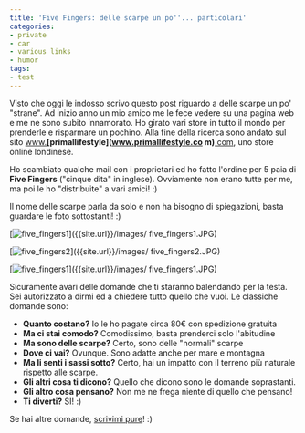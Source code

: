 ```yaml
---
title: 'Five Fingers: delle scarpe un po''... particolari'
categories:
- private
- car
- various links
- humor
tags:
- test
---
```

Visto che oggi le indosso scrivo questo post riguardo a delle scarpe un po'
"strane". Ad inizio anno un mio amico me le fece vedere su una pagina web e me
ne sono subito innamorato. Ho girato vari store in tutto il mondo per
prenderle e risparmare un pochino. Alla fine della ricerca sono andato sul
sito [www.](www.primallifestyle.com)**[primallifestyle](www.primallifestyle.co
m)**[.com](www.primallifestyle.com), uno store online londinese.

Ho scambiato qualche mail con i proprietari ed ho fatto l'ordine per 5 paia di
**Five Fingers** ("cinque dita" in inglese). Ovviamente non erano tutte per
me, ma poi le ho "distribuite" a vari amici! :)

Il nome delle scarpe parla da solo e non ha bisogno di spiegazioni, basta
guardare le foto sottostanti! :)

[![five_fingers1]({{site.url}}/images/five_fingers1.JPG)]({{site.url}}/images/
five_fingers1.JPG)

[![five_fingers2]({{site.url}}/images/five_fingers2.JPG)]({{site.url}}/images/
five_fingers2.JPG)

[![five_fingers1]({{site.url}}/images/five_fingers1.JPG)]({{site.url}}/images/
five_fingers1.JPG)

Sicuramente avari delle domande che ti staranno balendando per la testa. Sei
autorizzato a dirmi ed a chiedere tutto quello che vuoi. Le classiche domande
sono:

  * **Quanto costano?** Io le ho pagate circa 80€ con spedizione gratuita
  * **Ma ci stai comodo?** Comodissimo, basta prenderci solo l'abitudine
  * **Ma sono delle scarpe?** Certo, sono delle "normali" scarpe
  * **Dove ci vai?** Ovunque. Sono adatte anche per mare e montagna
  * **Ma li senti i sassi sotto?** Certo, hai un impatto con il terreno più naturale rispetto alle scarpe.
  * **Gli altri cosa ti dicono?** Quello che dicono sono le domande soprastanti.
  * **Gli altro cosa pensano?** Non me ne frega niente di quello che pensano!
  * **Ti diverti?** SI! :)
  

  
Se hai altre domande, [scrivimi pure](http://www.diegor.it/chi-e-diegor/)! :)

